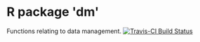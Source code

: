 R package 'dm'
===================

Functions relating to data management.
[![Travis-CI Build Status](https://travis-ci.org/renlund/dm.svg?branch=master)](https://travis-ci.org/renlund/dm)
